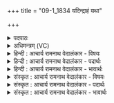 +++
title = "09-1_1834 यदिन्द्राहं यथा"

+++
<details><summary>पदपाठः</summary>

य꣢त्। इ꣣न्द्र। अ꣣ह꣢म्। य꣡था꣢꣯। त्वम्। ई꣡शी꣢꣯य। व꣡स्वः꣢꣯। ए꣡कः꣢꣯। इत्। स्तो꣣ता꣢। मे꣣। गो꣡स꣢꣯खा। गो। स꣣खा। स्यात्। १८३४।
</details>

<details><summary>अधिमन्त्रम् (VC)</summary>

- इन्द्रः
- गोषूक्त्यश्वसूक्तिनौ काण्वायनौ
- गायत्री
- षड्जः
</details>

<details><summary>हिन्दी : आचार्य रामनाथ वेदालंकार - विषयः</summary>

प्रथम ऋचा की व्याख्या पूर्वार्चिक में १२२ क्रमाङ्क पर हो चुकी है। इसमें धनपति होकर मैं क्या करूँ,इसका वर्णन है।
</details>

<details><summary>हिन्दी : आचार्य रामनाथ वेदालंकार - पदार्थः</summary>

पदार्थान्वयभाषाः -  हे (इन्द्र) जगदीश्वर आचार्य वा राजन् ! (यत्) यदि (यथा त्वम्) जैसे आप हो वैसे (अहम्) मैं (वस्वः) दिव्य ऐश्वर्य का,विद्या-धन का वा भौतिक धन का (एकः इत्) अद्वितीय (ईशीय) स्वामी हो जाऊँ तो (मे) मेरा (स्तोता) प्रशंसक (गोसखा) दिव्य प्रकाशों का,समस्त वाङ्मय का वा धेनुओं का सखा (स्यात्) हो जाए ॥१॥
</details>

<details><summary>हिन्दी : आचार्य रामनाथ वेदालंकार - भावार्थः</summary>

भावार्थभाषाः -  यदि मैं जगदीश के समान सत्य,अहिंसा,योगसिद्धि आदि दिव्य धनों का स्वामी हो जाऊँ तो सत्पात्रों को दिव्य धन बाटूँ,यदि मैं आचार्य के समान विद्या-धनों का स्वामी हो जाऊँ तो शिष्यों को विविध विद्याओं का अध्यापन करूँ,यदि मैं राजा के समान चाँदी,सोना,गाय आदि धनों का स्वामी हो जाऊँ तो निर्धनों को सोना,गाय आदि धन वितीर्ण करूँ ॥१॥
</details>

<details><summary>संस्कृत : आचार्य रामनाथ वेदालंकार - विषयः</summary>

तत्र प्रथमा ऋक् पूर्वार्चिके १२२ क्रमाङ्के व्याख्यातपूर्वा। धनपतिर्भूत्वाऽहं कि कुर्यामित्याह।
</details>

<details><summary>संस्कृत : आचार्य रामनाथ वेदालंकार - पदार्थः</summary>

पदार्थान्वयभाषाः -  हे (इन्द्र) जगदीश्वर आचार्य राजन् वा !(यत्)यदि (यथा त्वम्) यथा त्वमसि तथैव(अहं वस्वः)विद्याधनस्य भौतिकधनस्य वा (एकः इत्) अद्वितीयः एव (ईशीय) ईश्वरो भवेयम्,तर्हि (मे) मम (स्तोता) प्रशंसकः (गोसखा) गवाम् दिव्यप्रकाशानाम् निखिलवाङ्मयानां धेनूनां वा सखा स्वामी (स्यात्) भवेत् ॥१॥
</details>

<details><summary>संस्कृत : आचार्य रामनाथ वेदालंकार - भावार्थः</summary>

भावार्थभाषाः -  यद्यहं जगदीशवद् दिव्यधनानां सत्याहिंसायोगसिद्ध्यादीनां स्वामी भवेयं तर्हि सत्पात्रेभ्यो दिव्यधनानि दद्याम्,यद्यहमाचार्यवद् विद्याधनानां स्वामी भवेयं तर्हि शिष्येभ्यो विविधा विद्या अध्यापयेयम्,यद्यहं भूपतिरिव रजतसुवर्णगवादिधनाधीशो भवेयं तर्हि निर्धनेभ्यो रजतसुवर्णगवादिधनानि वितरेयम् ॥१॥
</details>